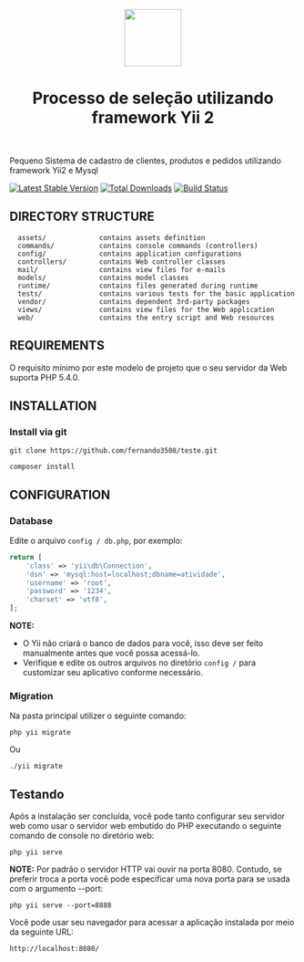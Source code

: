 <p align="center">
    <a href="https://github.com/yiisoft" target="_blank">
        <img src="https://avatars0.githubusercontent.com/u/993323" height="100px">
    </a>
    <h1 align="center">Processo de seleção utilizando framework Yii 2</h1>
    <br>
</p>

Pequeno Sistema de cadastro de clientes, produtos e pedidos utilizando framework Yii2 e Mysql

[![Latest Stable Version](https://img.shields.io/packagist/v/yiisoft/yii2-app-basic.svg)](https://packagist.org/packages/yiisoft/yii2-app-basic)
[![Total Downloads](https://img.shields.io/packagist/dt/yiisoft/yii2-app-basic.svg)](https://packagist.org/packages/yiisoft/yii2-app-basic)
[![Build Status](https://travis-ci.org/yiisoft/yii2-app-basic.svg?branch=master)](https://travis-ci.org/yiisoft/yii2-app-basic)

DIRECTORY STRUCTURE
-------------------

      assets/             contains assets definition
      commands/           contains console commands (controllers)
      config/             contains application configurations
      controllers/        contains Web controller classes
      mail/               contains view files for e-mails
      models/             contains model classes
      runtime/            contains files generated during runtime
      tests/              contains various tests for the basic application
      vendor/             contains dependent 3rd-party packages
      views/              contains view files for the Web application
      web/                contains the entry script and Web resources



REQUIREMENTS
------------

O requisito mínimo por este modelo de projeto que o seu servidor da Web suporta PHP 5.4.0.

INSTALLATION
------------

### Install via git

~~~
git clone https://github.com/fernando3508/teste.git

composer install
~~~

CONFIGURATION
-------------

### Database

Edite o arquivo `config / db.php`, por exemplo:

```php
return [
    'class' => 'yii\db\Connection',
    'dsn' => 'mysql:host=localhost;dbname=atividade',
    'username' => 'root',
    'password' => '1234',
    'charset' => 'utf8',
];
```

**NOTE:**
- O Yii não criará o banco de dados para você, isso deve ser feito manualmente antes que você possa acessá-lo.
- Verifique e edite os outros arquivos no diretório `config /` para customizar seu aplicativo conforme necessário.

### Migration

Na pasta principal utilizer o seguinte comando:

~~~
php yii migrate
~~~

Ou

~~~
./yii migrate
~~~

Testando
-------

Após a instalação ser concluída, você pode tanto configurar seu servidor web como usar o servidor web embutido do PHP executando o seguinte comando de console no diretório web:

```
php yii serve
```

**NOTE:**
Por padrão o servidor HTTP vai ouvir na porta 8080. Contudo, se preferir troca a porta você pode especificar uma nova porta para se usada com o argumento --port:

```
php yii serve --port=8888
```

Você pode usar seu navegador para acessar a aplicação instalada por meio da seguinte URL:

```
http://localhost:8080/
```


